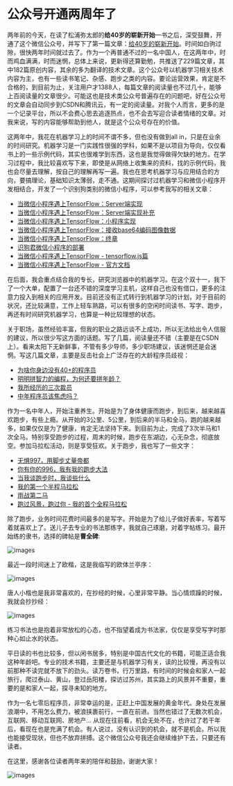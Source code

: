 # 公众号开通两周年了

两年前的今天，在读了松浦弥太郎的**给40岁的崭新开始**一书之后，深受鼓舞，开通了这个微信公众号，并写下了第一篇文章：[给40岁的崭新开始](https://mp.weixin.qq.com/s/P79B4wv8LQ-v-79GFzQ5xQ)。时间如白驹过隙，很快两年时间就过去了。作为一个再普通不过的一名中国人，在这两年中，时而鸡血满满，时而迷惘，总体上来说，更新得还算勤勉，共推送了229篇文章，其中182篇原创内容，其余的多为翻译的技术文章。这个公众号以机器学习相关技术内容为主，也有一些读书笔记、杂感、跑步之类的内容。要论运营效果，肯定是不合格的，到目前为止，关注用户才1388人，每篇文章的阅读量也不过几十，能够上百阅读量的文章很少。可能这也是技术类公众号普遍存在的问题吧，好在公众号的文章会自动同步到CSDN和腾讯云，有一定的阅读量。对我个人而言，更多的是一个记录平台，所以不会费心思去追逐热点，也不会去写迎合读者情绪的文章。对我来说，写的内容能够帮助到他人，就是这个公众号存在的价值。

这两年中，我花在机器学习上的时间不谓不多，但也没有做到all in，只是在业余的时间研究。机器学习是一门实践性很强的学科，如果不是以项目为导向，仅仅看书上的一些示例代码，其实也很难学到东西，这也是我觉得做得欠缺的地方。在学习过程中，我比较喜欢写下来，即使是从网络上收集来的资料，找的示例代码，我也会尽量去理解，按自己的理解再写一遍。我也在思考机器学习与应用结合的方向，要搞理论，基础知识太薄弱，走不通。这期间探讨过机器学习和微信小程序开发相结合，开发了一个识别狗类别的微信小程序，可以参考我写的相关文章：

* [当微信小程序遇上TensorFlow：Server端实现](https://mp.weixin.qq.com/s/_sKhfx1lIiIiWYKWkpGMcQ)
* [当微信小程序遇上TensorFlow：Server端实现补充](https://mp.weixin.qq.com/s/Jl-4wfZ6Zl_bRnfdLvO2Fw)
* [当微信小程序遇上TensorFlow：小程序实现](https://mp.weixin.qq.com/s/d2OR5Yn8hOneiTKhyUfWXg)
* [当微信小程序遇上TensorFlow：接收base64编码图像数据](https://mp.weixin.qq.com/s/QBw4zcViFeKQQKoYKDQj6Q)
* [当微信小程序遇上TensorFlow：终章](https://mp.weixin.qq.com/s/2aJOw3Vxqq_zRekaiPaqiA)
* [识狗君微信小程序的部署](https://mp.weixin.qq.com/s/mw3BhsLbaMKqgpGPawX_vg)
* [当微信小程序遇上TensorFlow - tensorflow.js篇](https://mp.weixin.qq.com/s/M1pa1H1qVNC4kr58mDxC6g)
* [当微信小程序遇上TensorFlow - 官方文档](https://mp.weixin.qq.com/s/ly4byGD34nOiXHC6LJnlKg)

在后面，我会重点结合我的专长，研究浏览器中的机器学习。在这个双十一，我下了一个大单，配置了一台还不错的深度学习主机，这样自己也没有借口，更多的注意力投入到相关的应用开发。目前还没有正式转行到机器学习的计划，对于目前的状况，还比较满意，工作上轻车熟路，可以有很多的空闲时间读书、写字、跑步，再还有时间研究机器学习，也算是一种比较理想的状态。

关于职场，虽然经验丰富，但我的职业之路远谈不上成功，所以无法给出令人信服的建议，所以很少写这方面的话题。写了几篇，阅读量还不错（主要是在CSDN上）。看来太阳下无新鲜事，不管有多少导师，多少职场建议，该迷惘还是会迷惘。写这几篇文章，主要是反击社会上广泛存在的大龄程序员歧视：

* [为啥你身边没有40+的程序员](https://mp.weixin.qq.com/s/Ejtpl4dCiX2bh5DoRXmZkg)
* [明明拼智力的编程，为何还要拼年龄？](https://mp.weixin.qq.com/s/8b8mFSiPhbpaTa46AwZ_8Q)
* [我所经历的三次裁员](https://mp.weixin.qq.com/s/d-T6XRGdDl_YJ2Jvu88i2w)
* [中年程序员该焦虑吗？](https://mp.weixin.qq.com/s/3GayI8u6LvFd91T3fGjCGw)

作为一名中年人，开始注重养生。开始是为了身体健康而跑步，到后来，越来越喜欢跑步，有些上瘾。从开始的3公里、5公里，到后来的半马和全马，跑的越来越多，如果仅仅是为了健康，肯定无法坚持下来。到目前为止，完成了3次半马和1次全马。特别享受跑步的过程，周末的时候，跑步在东湖边，心无杂念，彻底放空。参加马拉松活动，则是享受狂欢。关于跑步，我也写了一些文字：

* [无惧997，用脚步丈量帝都](https://mp.weixin.qq.com/s/Vs9Q_knjMZrmK0clGGwdQQ)
* [你有你的996，我有我的跑步大法](https://mp.weixin.qq.com/s/qM-XG0IGBkJ0UcWra_sF8w)
* [当我谈跑步时，我谈些什么](https://mp.weixin.qq.com/s/cUGXwpX7AJQ-iHjC9M2JhA)
* [我的第一个半程马拉松](https://mp.weixin.qq.com/s/tf5PLBwmciANY7YWvkS_Aw)
* [雨战第二马](https://mp.weixin.qq.com/s/QMhaanq5H_6Z_-milNFd2A)
* [跑过风景，跑过你 - 我的首个全程马拉松](https://mp.weixin.qq.com/s/apYWPB-RyAA2l8TmJpCPtQ)

除了跑步，业务时间花费时间最多的是写字。开始是为了给儿子做好表率，写着写着就喜欢上了。送儿子去专业的书法那练字，我就自己琢磨，对着字帖练习。最开始练的隶书，选择的碑帖是**曹全碑**:

![images](https://raw.githubusercontent.com/mogoweb/mywritings/master/book_wechat/201912/images/two_years_01.jpg)

最近一段时间迷上了欧楷，这是我临写的欧体兰亭序：

![images](https://raw.githubusercontent.com/mogoweb/mywritings/master/book_wechat/201912/images/two_years_02.jpg)

唐人小楷也是我非常喜欢的，在抄经的时候，心里非常平静。当心情烦躁的时候，我就会抄抄经：

![images](https://raw.githubusercontent.com/mogoweb/mywritings/master/book_wechat/201912/images/two_years_03.jpg)

练习书法也是抱着非常放松的心态，也不指望着成为书法家，仅仅是享受写字时那种心如止水的状态。

平日读的书也比较多，但以闲书居多，特别是中国古代文化的书籍，可能正适合我这种年龄吧。专业的技术书籍，主要还是与机器学习有关，读的比较慢，再没有以前那种不读完就不放下的劲头。读万卷书，行万里路，有时间的时候会和家人一起旅行，爬过泰山、黄山，登过岳阳楼，探访过苏州，其实路上的风景并不重要，重要的是和家人一起，探寻未知的地方。

作为一名七零后程序员，非常幸运的是，正赶上中国发展的黄金年代。身处在发展浪潮中，不用怎么费力，被浪挟裹前行，一直在前进。当然也错过了无数次机会，互联网、移动互联网、房地产... 从现在往前看，机会无处不在，也许过了若干年后，看现在也是充满了机会。有人说过，没有认识到的机会，就不是机会。所以我也能接受现状，但也不放弃拼搏。这个微信公众号我还会继续维护下去，只要还有读者。

在这里，感谢各位读者两年来的陪伴和鼓励，谢谢大家！

![images](https://raw.githubusercontent.com/mogoweb/mywritings/master/book_wechat/common_images/%E5%BE%AE%E4%BF%A1%E5%85%AC%E4%BC%97%E5%8F%B7_%E5%85%B3%E6%B3%A8%E4%BA%8C%E7%BB%B4%E7%A0%81.png)